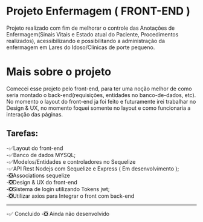 # Projeto Enfermagem ( FRONT-END )
Projeto realizado com fim de melhorar o controle das Anotações de Enfermagem(Sinais Vitais e Estado atual do Paciente, Procedimentos realizados), acessibilizando e possibilitando a administração da enfermagem em Lares do Idoso/Clinicas de porte pequeno.

# Mais sobre o projeto
Comecei esse projeto pelo front-end, para ter uma noção melhor de como seria montado o back-end(requisições, entidades no banco-de-dados, etc). No momento o layout do front-end ja 
foi feito e futuramente irei trabalhar no Design & UX, no momento foquei somente no layout e como funcionaria a interação das páginas.


## Tarefas:
  -✅Layout do front-end  
  -✅Banco de dados MYSQL;  
  -✅Modelos/Entidades e controladores no Sequelize  
  -✅API Rest Nodejs com Sequelize e Express ( Em desenvolvimento );  
  -❎Associations sequelize  
  -❎Design & UX do front-end  
  -❎Sistema de login utilizando Tokens jwt;  
  -❎Utilizar axios para Integrar o front com back-end  
  
 ------------------------------
  -✅ Concluido
  -❎ Ainda não desenvolvido
